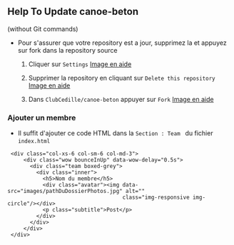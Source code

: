 ## Help To Update canoe-beton
(without Git commands)

- Pour s'assurer que votre repository est a jour, supprimez la et appuyez sur fork dans la repository source 
 
    1. Cliquer sur `Settings`  [Image en aide](https://github.com/jalilbengoufa/Help_canoe-beton/blob/master/1.png)

    2. Supprimer la repository en cliquant sur `Delete this repository` [Image en aide](https://github.com/jalilbengoufa/Help_canoe-beton/blob/master/2.png )
    3. Dans `ClubCedille/canoe-beton`  appuyer sur  `Fork` [Image en aide](https://github.com/jalilbengoufa/Help_canoe-beton/blob/master/3.png)



### Ajouter un membre

 - Il suffit d'ajouter ce code HTML dans la `Section : Team ` du fichier `index.html`

 ```
  <div class="col-xs-6 col-sm-6 col-md-3">
      <div class="wow bounceInUp" data-wow-delay="0.5s">
        <div class="team boxed-grey">
          <div class="inner">
            <h5>Nom du membre</h5>
            <div class="avatar"><img data-src="images/pathDuDossierPhotos.jpg" alt=""
                                     class="img-responsive img-circle"/></div>
            <p class="subtitle">Post</p>
          </div>
        </div>
      </div>
  </div>
 ```
   
